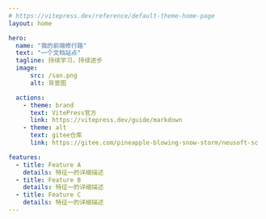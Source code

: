 ```yaml
---
# https://vitepress.dev/reference/default-theme-home-page
layout: home

hero:
  name: "我的前端修行路"
  text: "一个文档站点"
  tagline: 持续学习，持续进步
  image:
      src: /san.png
      alt: 背景图

  actions:
    - theme: brand
      text: VitePress官方
      link: https://vitepress.dev/guide/markdown
    - theme: alt
      text: gitee仓库
      link: https://gitee.com/pineapple-blowing-snow-storm/neusoft-sc

features:
  - title: Feature A
    details: 特征一的详细描述
  - title: Feature B
    details: 特征一的详细描述
  - title: Feature C
    details: 特征一的详细描述
---
```


